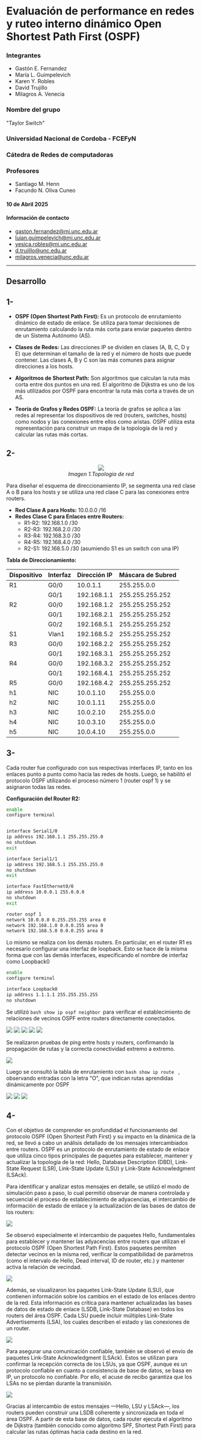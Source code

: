 # Evaluación de performance en redes y ruteo interno dinámico Open Shortest Path First (OSPF)

### Integrantes

- Gastón E. Fernandez
- María L. Guimpelevich
- Karen Y. Robles
- David Trujillo
- Milagros A. Venecia

### Nombre del grupo

 "Taylor Switch"

### Universidad Nacional de Cordoba - FCEFyN

### Cátedra de Redes de computadoras

### Profesores

- Santiago M. Henn
- Facundo N. Oliva Cuneo

#### 10 de Abril 2025

#### Información de contacto

- gaston.fernandez@mi.unc.edu.ar
- lujan.guimpelevich@mi.unc.edu.ar
- yesica.robles@mi.unc.edu.ar
- d.trujillo@unc.edu.ar
- milagros.venecia@unc.edu.ar

---

## Desarrollo

## 1- 
* **OSPF (Open Shortest Path First):** Es un protocolo de enrutamiento dinámico de estado de enlace. Se utiliza para tomar decisiones de enrutamiento calculando la ruta más corta para enviar paquetes dentro de un Sistema Autónomo (AS). 

* **Clases de Redes:** Las direcciones IP se dividen en clases (A, B, C, D y E) que determinan el tamaño de la red y el número de hosts que puede contener. Las clases A, B y C son las más comunes para asignar direcciones a los hosts. 

* **Algoritmos de Shortest Path:** Son algoritmos que calculan la ruta más corta entre dos puntos en una red. El algoritmo de Dijkstra es uno de los más utilizados por OSPF para encontrar la ruta más corta a través de un AS.

* **Teoría de Grafos y Redes OSPF:** La teoría de grafos se aplica a las redes al representar los dispositivos de red (routers, switches, hosts) como nodos y las conexiones entre ellos como aristas. OSPF utiliza esta representación para construir un mapa de la topología de la red y calcular las rutas más cortas. 


## 2-
<p align="center">
<img src="/Practico/Laboratorio3/Imagenes_tp3/2.jpg" ><br>
 <span><i>Imagen 1.Topologia de red</i></span>
</p>
Para diseñar el esquema de direccionamiento IP, se segmenta una red clase A o B para los hosts y se utiliza una red clase C para las conexiones entre routers.

* **Red Clase A para Hosts:** 10.0.0.0 /16
* **Redes Clase C para Enlaces entre Routers:**
    * R1-R2: 192.168.1.0 /30
    * R2-R3: 192.168.2.0 /30
    * R3-R4: 192.168.3.0 /30
    * R4-R5: 192.168.4.0 /30
    * R2-S1: 192.168.5.0 /30 (asumiendo S1 es un switch con una IP)

**Tabla de Direccionamiento:**

| Dispositivo | Interfaz | Dirección IP     | Máscara de Subred |
| :---------- | :------- | :--------------- | :---------------- |
| R1          | G0/0     | 10.0.1.1         | 255.255.0.0       |
|             | G0/1     | 192.168.1.1      | 255.255.255.252   |
| R2          | G0/0     | 192.168.1.2      | 255.255.255.252   |
|             | G0/1     | 192.168.2.1      | 255.255.255.252   |
|             | G0/2     | 192.168.5.1      | 255.255.255.252   |
| S1          | Vlan1    | 192.168.5.2      | 255.255.255.252   |
| R3          | G0/0     | 192.168.2.2      | 255.255.255.252   |
|             | G0/1     | 192.168.3.1      | 255.255.255.252   |
| R4          | G0/0     | 192.168.3.2      | 255.255.255.252   |
|             | G0/1     | 192.168.4.1      | 255.255.255.252   |
| R5          | G0/0     | 192.168.4.2      | 255.255.255.252   |
| h1          | NIC      | 10.0.1.10        | 255.255.0.0       |
| h2          | NIC      | 10.0.1.11        | 255.255.0.0       |
| h3          | NIC      | 10.0.2.10        | 255.255.0.0       |
| h4          | NIC      | 10.0.3.10        | 255.255.0.0       |
| h5          | NIC      | 10.0.4.10        | 255.255.0.0       |

## 3-
Cada router fue configurado con sus respectivas interfaces IP, tanto en los enlaces punto a punto como hacia las redes de hosts. Luego, se habilitó el protocolo OSPF utilizando el proceso número 1 (router ospf 1) y se asignaron todas las redes.

**Configuración del Router R2:**
 ```bash
enable
configure terminal


interface Serial1/0
ip address 192.168.1.1 255.255.255.0
no shutdown
exit

interface Serial1/1
ip address 192.168.5.1 255.255.255.0
no shutdown
exit

interface FastEthernet0/0
ip address 10.0.0.1 255.0.0.0
no shutdown
exit

router ospf 1
network 10.0.0.0 0.255.255.255 area 0
network 192.168.1.0 0.0.0.255 area 0
network 192.168.5.0 0.0.0.255 area 0

```
Lo mismo se realiza con los demás routers. En particular, en el router R1 es necesario configurar una interfaz de loopback. Esto se hace de la misma forma que con las demás interfaces, especificando el nombre de interfaz como Loopback0

```bash
enable
configure terminal

interface Loopback0
ip address 1.1.1.1 255.255.255.255
no shutdown
```

Se utilizó ```bash show ip ospf neighbor ```para verificar el establecimiento de relaciones de vecinos OSPF entre routers directamente conectados.

 <img src="/Practico/Laboratorio3/Imagenes_tp3/3.jpg" >
 <img src="/Practico/Laboratorio3/Imagenes_tp3/4.jpg" >
 <img src="/Practico/Laboratorio3/Imagenes_tp3/5.jpg" >
 <img src="/Practico/Laboratorio3/Imagenes_tp3/6.jpg" >
 <img src="/Practico/Laboratorio3/Imagenes_tp3/7.jpg" >
 
Se realizaron pruebas de ping entre hosts y routers, confirmando la propagación de rutas y la correcta conectividad extremo a extremo.

<img src="/Practico/Laboratorio3/Imagenes_tp3/9.jpg" >

Luego se consultó la tabla de enrutamiento con ```bash show ip route ``` , observando entradas con la letra "O", que indican rutas aprendidas dinámicamente por OSPF

<img src="/Practico/Laboratorio3/Imagenes_tp3/10.jpg" >
<img src="/Practico/Laboratorio3/Imagenes_tp3/11.jpg" >
<img src="/Practico/Laboratorio3/Imagenes_tp3/12.jpg" >

## 4-
Con el objetivo de comprender en profundidad el funcionamiento del protocolo OSPF (Open Shortest Path First) y su impacto en la dinámica de la red, se llevó a cabo un análisis detallado de los mensajes intercambiados entre routers. OSPF es un protocolo de enrutamiento de estado de enlace que utiliza cinco tipos principales de paquetes para establecer, mantener y actualizar la topología de la red: Hello, Database Description (DBD), Link-State Request (LSR), Link-State Update (LSU) y Link-State Acknowledgment (LSAck).

Para identificar y analizar estos mensajes en detalle, se utilizó el modo de simulación paso a paso, lo cual permitió observar de manera controlada y secuencial el proceso de establecimiento de adyacencias, el intercambio de información de estado de enlace y la actualización de las bases de datos de los routers:

<img src="/Practico/Laboratorio3/Imagenes_tp3/16.jpg" >

Se observó especialmente el intercambio de paquetes Hello, fundamentales para establecer y mantener las adyacencias entre routers que utilizan el protocolo OSPF (Open Shortest Path First). Estos paquetes permiten detectar vecinos en la misma red, verificar la compatibilidad de parámetros (como el intervalo de Hello, Dead interval, ID de router, etc.) y mantener activa la relación de vecindad.

<img src="/Practico/Laboratorio3/Imagenes_tp3/17.jpg" >

Además, se visualizaron los paquetes Link-State Update (LSU), que contienen información sobre los cambios en el estado de los enlaces dentro de la red. Esta información es crítica para mantener actualizadas las bases de datos de estado de enlace (LSDB, Link-State Database) en todos los routers del área OSPF. Cada LSU puede incluir múltiples Link-State Advertisements (LSA), los cuales describen el estado y las conexiones de un router.

<img src="/Practico/Laboratorio3/Imagenes_tp3/18.jpg" >

Para asegurar una comunicación confiable, también se observó el envío de paquetes Link-State Acknowledgment (LSAck). Estos se utilizan para confirmar la recepción correcta de los LSUs, ya que OSPF, aunque es un protocolo confiable en cuanto a consistencia de base de datos, se basa en IP, un protocolo no confiable. Por ello, el acuse de recibo garantiza que los LSAs no se pierdan durante la transmisión.

<img src="/Practico/Laboratorio3/Imagenes_tp3/18.jpg" >

Gracias al intercambio de estos mensajes —Hello, LSU y LSAck—, los routers pueden construir una LSDB coherente y sincronizada en toda el área OSPF. A partir de esta base de datos, cada router ejecuta el algoritmo de Dijkstra (también conocido como algoritmo SPF, Shortest Path First) para calcular las rutas óptimas hacia cada destino en la red.








